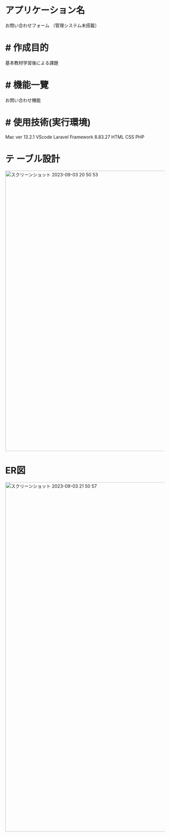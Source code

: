 # アプリケーション名
お問い合わせフォーム
（管理システム未搭載）

 # # 作成目的
基本教材学習後による課題

# # 機能一覽
お問い合わせ機能

# # 使用技術(実行環境)
Mac  ver 13.2.1
VScode
Laravel Framework 8.83.27
HTML CSS PHP

# テ ーブル設計
<img width="885" alt="スクリーンショット 2023-09-03 20 50 53" src="https://github.com/k-ike2525/20230903_-_test/assets/137484536/c11bc877-f2a2-41e9-9915-9b5da8bf430d">


# ER図
<img width="1103" alt="スクリーンショット 2023-09-03 21 50 57" src="https://github.com/k-ike2525/20230903_-_test/assets/137484536/b68db079-af29-41d2-9ca2-7539f3e59387">


